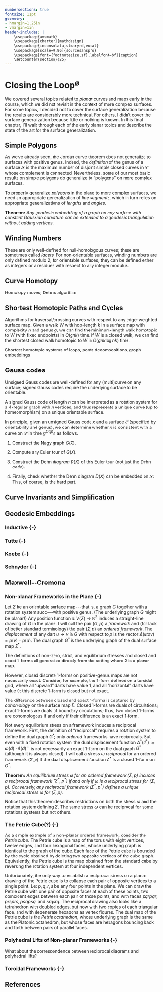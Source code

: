 ```yaml
---
numbersections: true
fontsize: 11pt
geometry:
- hmargin=1.25in
- vmargin=1in
header-includes: |
	\usepackage{amsmath}
    \usepackage[charter]{mathdesign}
    \usepackage{inconsolata,stmaryrd,eucal}
    \usepackage[scale=0.96]{sourcesanspro}
    \usepackage[font={footnotesize,sf},labelfont=bf]{caption}
    \setcounter{section}{25}
---
```


# Closing the Loop$^\varnothing$

We covered several topics related to _planar_ curves and maps early in the course, which we did not revisit in the context of more complex surfaces.  For some topics, I decided not to cover the surface generalization because the results are considerably more technical.  For others, I didn’t cover the surface generalization because little or nothing is known.  In this final chapter, I’ll walk through each of the early planar topics and describe the state of the art for the surface generalization.

## Simple Polygons

As we’ve already seen, the Jordan curve theorem does not generalize to surfaces with positive genus.  Indeed, the _definition_ of the genus of a surface $\mathcal{S}$ is the maximum number of disjoint simple closed curves in $\mathcal{S}$ whose complement is connected.  Nevertheless, some of our most basic results on simple polygons do generalize to “polygons” on more complex surfaces.

To properly generalize _polygons_ in the plane to more complex surfaces, we need an appropriate generalization of _line segments_, which in turn relies on appropriate generalizations of _lengths_ and _angles_.

**Theorem:**
_Any geodesic embedding of a graph on any surface with constant Gaussian curvature can be extended to a  geodesic triangulation without adding vertices._

## Winding Numbers

These are only well-defined for null-homologous curves; these are sometimes called _lacets_.  For non-orientable surfaces, winding numbers are only defined modulo $2$; for orientable surfaces, they can be defined either as integers or a residues with respect to any integer modulus.

## Curve Homotopy

Homotopy moves; Dehn’s algorithm

## Shortest Homotopic Paths and Cycles

Algorithms for traversal/crossing curves with respect to any edge-weighted surface map.  Given a walk $W$ with hop-length $k$ in a surface map with complexity $n$ and genus $g$, we can find the minimum-length walk homotopic to $W$ (with fixed endpoints) in $O(gnk)$ time.  if $W$ is a closed walk, we can find the shortest closed walk homotopic to $W$ in $O(gnk \log nk)$ time.

Shortest homotopic systems of loops, pants decompositions, graph embeddings

## Gauss codes

Unsigned Gauss codes are well-defined for any (multi)curve on any surface; signed Gauss codes require the underlying surface to be orientable.

A signed Gauss code of length $n$ can be interpreted as a rotation system for a $4$-regular graph with $n$ vertices, and thus represents a unique curve (up to homeomorphism) on a unique orientable surface.

In principle, given an unsigned Gauss code $x$ and a surface $\mathcal{S}$ (specified by orientability and genus), we can determine whether $x$ is consistent with a curve on $\mathcal{S}$ in time $g^{O(g)}n$ as follows.

1. Construct the Nagy graph $G(X)$.

2. Compute any Euler tour of $G(X)$.

3. Construct the Dehn _diagram_ $D(X)$ of this Euler tour (not just the Dehn _code_).

4. Finally, check whether the Dehn diagram $D(X)$ can be embedded on $\mathcal{S}$.  This, of course, is the hard part.

## Curve Invariants and Simplification

## Geodesic Embeddings

### Inductive {-}
### Tutte {-}
### Koebe {-}
### Schnyder {-}

## Maxwell--Cremona

### Non-planar Frameworks in the Plane {-}

Let $\Sigma$ be an orientable surface map---that is, a graph $G$ together with a rotation system $\textsf{succ}$---with positive genus.  (The underlying graph $G$ might be planar!)  Any position function $p\colon V(\Sigma) \to \mathbb{R}^2$ induces a straight-line drawing of $G$ in the plane.  I will call the pair $(G,p)$ a _framework_ and (for lack of better standard terminology) the pair $(\Sigma, p)$ an _ordered framework_.  The _displacement_ of any dart $u{\to}v$ in $G$ with respect to $p$ is the vector $\Delta(u{to}v) = p(v)-p(u)$.  The dual graph $G^*$ is the underlying graph of the dual surface map $\Sigma^*$.

The definitions of non-zero, strict, and equilibrium stresses and closed and exact 1-forms all generalize directly from the setting where $\Sigma$ is a planar map.

However, closed discrete 1-forms on positive-genus maps are not necessarily exact.  Consider, for example, the 1-form defined on a toroidal grid, where all “upward” darts have value $1$, and all “horizontal” darts have value $0$; this discrete 1-form is closed but not exact.

The difference between closed and exact 1-forms is captured by _cohomology_ on the surface map $\Sigma$.  Closed 1-forms are duals of circulations; exact 1-forms are duals of boundary circulations; thus, two closed 1-forms are cohomologous if and only if their difference is an exact 1-form.

Not every equilibrium stress on a framework induces a reciprocal framework.  First, the definition of “reciprocal” requires a rotation system to define the dual graph $G^*$; only _ordered_ frameworks have reciprocals.  But even with a fixed rotation system, the dual displacement function $\Delta^*(d^*) := \omega(d)\cdot\Delta(d)^\bot$ is not necessarily an exact 1-form on the dual graph $G^*$ (although it is always closed).  I will call a stress $\omega$ _reciprocal_ for an ordered framework $(\Sigma,p)$ if the dual displacement function $\Delta^*$ is a closed 1-form on $G^*$.

**Theorem:**
_An equilibrium stress $\omega$ for an ordered framework $(\Sigma,p)$ induces a reciprocal framework $(\Sigma^*, p^*)$ if and only if $\omega$ is a reciprocal stress for $(\Sigma,p)$.  Conversely, any reciprocal framework $(\Sigma^*,p^*)$ defines a unique reciprocal stress $\omega$ for $(\Sigma, p)$._

Notice that this theorem describes restrictions on both the stress $\omega$ and the rotation system defining $\Sigma$.  The same stress $\omega$ can be reciprocal for some rotations systems but not others.

### The Petrie Cube(?) {-}

As a simple example of a non-planar ordered framework, consider the _Petrie cube_.  The Petrie cube is a map of the torus with eight vertices, twelve edges, and four hexagonal faces, whose underlying graph is identical to the graph of the cube.  Each face of the Petrie cube is bounded by the cycle obtained by deleting two opposite vertices of the cube graph.  Equivalently, the Petrie cube is the map obtained from the standard cube by reversing the rotation system at four independent vertices.

Unfortunately, the only way to establish a reciprocal stress on a planar drawing of the Petrie cube is to collapse each pair of opposite vertices to a single point.  Let $p,q,r,s$ be any four points in the plane.  We can draw the Petrie cube with one pair of opposite faces at each of these points, two coincident edges between each pair of those points, and with faces $pqrpqr$, $prsprs$, $psqpsq$, and $srqsrq$.  The reciprocal drawing also looks like a tetrahedron with doubled edges, but now with two copies of each triangular face, and with degenerate hexagons as vertex figures.  The dual map of the Petrie cube is the _Petrie octahedron_, whose underlying graph is the same as the Platonic octahedron, but whose faces are hexagons bouncing back and forth between pairs of parallel faces.

### Polyhedral Lifts of Non-planar Frameworks {-}

What about the correspondence between reciprocal diagrams and polyhedral lifts?



### Toroidal Frameworks {-}



## References







